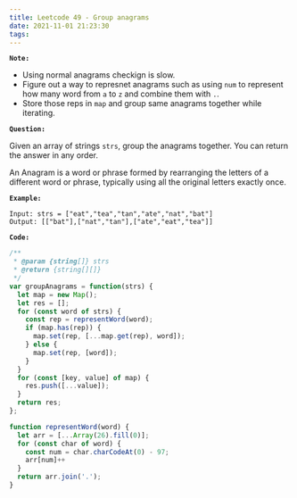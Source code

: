 ```yaml
---
title: Leetcode 49 - Group anagrams
date: 2021-11-01 21:23:30
tags:
---
```

**`Note:`**
- Using normal anagrams checkign is slow.
- Figure out a way to represnet anagrams such as using `num` to represent how many word from `a` to `z` and combine them with `.`.
- Store those reps in `map` and group same anagrams together while iterating.

**`Question:`**

Given an array of strings `strs`, group the anagrams together. You can return the answer in any order.

An Anagram is a word or phrase formed by rearranging the letters of a different word or phrase, typically using all the original letters exactly once.

**`Example:`**
```
Input: strs = ["eat","tea","tan","ate","nat","bat"]
Output: [["bat"],["nat","tan"],["ate","eat","tea"]]
```

**`Code:`**
```javascript
/**
 * @param {string[]} strs
 * @return {string[][]}
 */
var groupAnagrams = function(strs) {
  let map = new Map();
  let res = [];
  for (const word of strs) {
    const rep = representWord(word);
    if (map.has(rep)) {
      map.set(rep, [...map.get(rep), word]);
    } else {
      map.set(rep, [word]);
    }
  }
  for (const [key, value] of map) {
    res.push([...value]);
  }
  return res;
};

function representWord(word) {
  let arr = [...Array(26).fill(0)];
  for (const char of word) {
    const num = char.charCodeAt(0) - 97;
    arr[num]++
  }
  return arr.join('.');
}
```